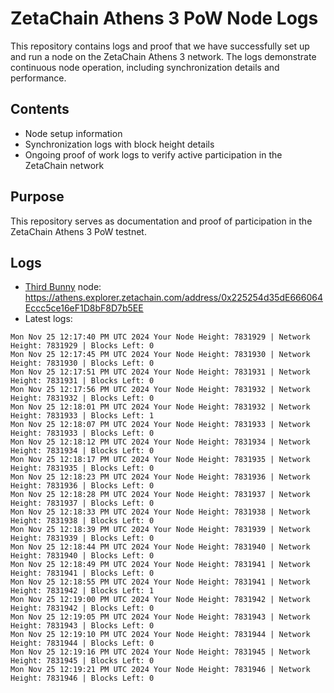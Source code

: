 # ZetaChain Athens 3 PoW Node Logs
This repository contains logs and proof that we have successfully set up and run a node on the ZetaChain Athens 3 network. The logs demonstrate continuous node operation, including synchronization details and performance.

## Contents
- Node setup information
- Synchronization logs with block height details
- Ongoing proof of work logs to verify active participation in the ZetaChain network

## Purpose
This repository serves as documentation and proof of participation in the ZetaChain Athens 3 PoW testnet.

## Logs

- [Third Bunny](https://thirdbunny.xyz/) node: https://athens.explorer.zetachain.com/address/0x225254d35dE666064Eccc5ce16eF1D8bF8D7b5EE
- Latest logs:
```
Mon Nov 25 12:17:40 PM UTC 2024 Your Node Height: 7831929 | Network Height: 7831929 | Blocks Left: 0
Mon Nov 25 12:17:45 PM UTC 2024 Your Node Height: 7831930 | Network Height: 7831930 | Blocks Left: 0
Mon Nov 25 12:17:51 PM UTC 2024 Your Node Height: 7831931 | Network Height: 7831931 | Blocks Left: 0
Mon Nov 25 12:17:56 PM UTC 2024 Your Node Height: 7831932 | Network Height: 7831932 | Blocks Left: 0
Mon Nov 25 12:18:01 PM UTC 2024 Your Node Height: 7831932 | Network Height: 7831933 | Blocks Left: 1
Mon Nov 25 12:18:07 PM UTC 2024 Your Node Height: 7831933 | Network Height: 7831933 | Blocks Left: 0
Mon Nov 25 12:18:12 PM UTC 2024 Your Node Height: 7831934 | Network Height: 7831934 | Blocks Left: 0
Mon Nov 25 12:18:17 PM UTC 2024 Your Node Height: 7831935 | Network Height: 7831935 | Blocks Left: 0
Mon Nov 25 12:18:23 PM UTC 2024 Your Node Height: 7831936 | Network Height: 7831936 | Blocks Left: 0
Mon Nov 25 12:18:28 PM UTC 2024 Your Node Height: 7831937 | Network Height: 7831937 | Blocks Left: 0
Mon Nov 25 12:18:33 PM UTC 2024 Your Node Height: 7831938 | Network Height: 7831938 | Blocks Left: 0
Mon Nov 25 12:18:39 PM UTC 2024 Your Node Height: 7831939 | Network Height: 7831939 | Blocks Left: 0
Mon Nov 25 12:18:44 PM UTC 2024 Your Node Height: 7831940 | Network Height: 7831940 | Blocks Left: 0
Mon Nov 25 12:18:49 PM UTC 2024 Your Node Height: 7831941 | Network Height: 7831941 | Blocks Left: 0
Mon Nov 25 12:18:55 PM UTC 2024 Your Node Height: 7831941 | Network Height: 7831942 | Blocks Left: 1
Mon Nov 25 12:19:00 PM UTC 2024 Your Node Height: 7831942 | Network Height: 7831942 | Blocks Left: 0
Mon Nov 25 12:19:05 PM UTC 2024 Your Node Height: 7831943 | Network Height: 7831943 | Blocks Left: 0
Mon Nov 25 12:19:10 PM UTC 2024 Your Node Height: 7831944 | Network Height: 7831944 | Blocks Left: 0
Mon Nov 25 12:19:16 PM UTC 2024 Your Node Height: 7831945 | Network Height: 7831945 | Blocks Left: 0
Mon Nov 25 12:19:21 PM UTC 2024 Your Node Height: 7831946 | Network Height: 7831946 | Blocks Left: 0
```
